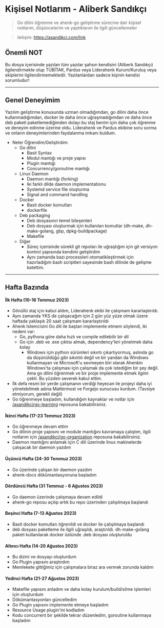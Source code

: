 # Kişisel Notlarım - Aliberk Sandıkçı
> Go dilini öğrenme ve ahenk-go geliştirme sürecine dair kişisel notlarım, düşüncelerim ve yaptıklarım ile ilgili güncellemeler

> iletişim: https://asandikci.com/link

## Önemli NOT
Bu dosya içerisinde yazılan tüm yazılar şahsın kendisini (Aliberk Sandıkçı) ilgilendirmekte olup TÜBİTAK, Pardus veya Liderahenk Kurum/Kuruluş veya ekiplerini ilgilendirmemektedir. Yazılanlardan sadece kişinin kendisi sorumludur!

---


## Genel Deneyimim
Yazılım geliştirme konusunda uzman olmadığımdan, go dilini daha önce kullanmadığımdan, docker ile daha önce uğraşmadığımdan ve daha önce deb paketi paketlemediğimden dolayı bu staj benim için daha çok öğrenme ve deneyim edinme üzerine oldu. Liderahenk ve Pardus ekibine soru sorma ve onların deneyimlerinden faydalanma imkanı buldum. 

- Neler Öğrendim/Geliştirdim:
  - Go dilini
    - Basit Syntax
    - Modul mantığı ve proje yapısı
    - Plugin mantığı
    - Concurrency/goroutine mantığı
  - Linux Daemon 
    - Daemon mantığı (forking)
    - Iki farklı dilde daemon implementationu
    - Systemd service file oluşturma
    - Signal and command handling
  - Docker
    - Basit docker komutları
    - dockerfile
  - Deb packaging
    - Deb dosyasının temel bileşenleri
    - Deb dosyası oluşturmak için kullanılan komutlar (dh-make, dh-make-golang, gbp, dpkg-buildpackage)
    - Makefile
  - Diğer
    - Süreç içerisinde sürekli git repoları ile uğraştığım için git versiyon kontrol yapısında kendimi geliştirdim
    - Aynı zamanda bazı processleri otomatikleştirmek için hazırladığım bash scriptleri sayesinde bash dilinde de gelişme katettim.

---

## Hafta Bazında 

#### İlk Hafta (10-16 Temmuz 2023)
- Gönüllü staj için kabul aldım, Liderahenk ekibi ile çalışmam kararlaştırıldı.
- Aynı zamanda YKS de çalışacağım için 2 gün yüz yüze olmak üzere haftada yaklaşık 20 saat çalışmam kararlaştırıldı
- Ahenk Istemcisini Go dili ile baştan implemente etmem söylendi, iki nedeni var:
  - Go, pythona göre daha hızlı ve compile edilebilir bir dil
  - Go için .deb ve .exe çıktısı almak, dependency'leri yönetmek daha kolay
    - Windows için python sürümleri sıkıntı çıkartıyormuş, aslında go da düşünüldüğü gibi sıkıntılı değil ve bir yandan da Windows kullanmayan ve Microsoft'u sevmeyen biri olarak Ahenkin Windows'ta çalışması için çalışmak da çok istediğim bir şey değil. Ama go dilini öğrenmek ve bir proje implemente etmek ilgimi çekti. Bu yüzden severek kabul ettim. 
- İlk defa resmi bir yerde çalışmanın verdiği heyecan ile projeyi daha iyi yönetebilmek adına Mattermost ve Forgejo sunucusu kurdum. (Tavsiye etmiyorum, gerekli değil)
- Go öğrenmeye başladım, kullandığım kaynaklar ve notlar için [/asandikci/go-learning](/asandikci/go-learning) reposuna bakabilirsiniz.

#### İkinci Hafta (17-23 Temmuz 2023)
- Go öğrenmeye devam ettim
- Go dilinin proje yapısını ve module mantığını kavramaya çalıştım, ilgili notlarım için [/asandikci/go-organization](/asandikci/go-organization) reposuna bakabilirsiniz.
- Daemon mantığını anlamak için C dili üzerinde linux makinelerde çalışacak bir daemon yazdım

#### Üçüncü Hafta (24-30 Temmuz 2023)
- Go üzerinde çalışan bir daemon yazdım
- ahenk-docs dökümantasyonuna başladım

#### Dördüncü Hafta (31 Temmuz - 6 Ağustos 2023)
- Go daemon üzerinde çalışmaya devam edildi
- ahenk-go reposu açılıp artık bu repo üzerinden çalışılmaya başlandı

#### Beşinci Hafta (7-13 Ağustos 2023)
- Basit docker komutları öğrenildi ve docker ile çalışılmaya başlandı
- deb dosyası paketleme ile ilgili uğraşıldı, araştırıldı. dh-make-golang paketi kullanılarak docker üstünde .deb dosyası oluşturuldu

#### Altıncı Hafta (14-20 Ağustos 2023)
- Bu dizini ve dosyayı oluşturdum
- Go Plugin yapısını araştırdım
- Memlekete gittiğimiz için çalışmalara biraz ara vermek zorunda kaldım

#### Yedinci Hafta (21-27 Ağustos 2023)
- Makefile yapısını anladım ve daha kolay kurulum/build/silme işlemleri için oluşturdum
- Dökümantasyonları güncelledim
- Go Plugin yapısını implemente etmeye başladım
- Resource Usage plugin'ini kodladım
- Kodu concurrent bir şekilde tekrar düzenledim, goroutine kullanmaya başladım


